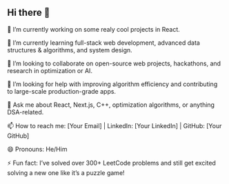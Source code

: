 ## Hi there 👋

🔭 I’m currently working on some realy cool projects in React.

🌱 I’m currently learning full-stack web development, advanced data structures & algorithms, and system design.

👯 I’m looking to collaborate on open-source web projects, hackathons, and research in optimization or AI.

🤔 I’m looking for help with improving algorithm efficiency and contributing to large-scale production-grade apps.

💬 Ask me about React, Next.js, C++, optimization algorithms, or anything DSA-related.

📫 How to reach me: [Your Email] | LinkedIn: [Your LinkedIn] | GitHub: [Your GitHub]

😄 Pronouns: He/Him

⚡ Fun fact: I’ve solved over 300+ LeetCode problems and still get excited solving a new one like it’s a puzzle game!

